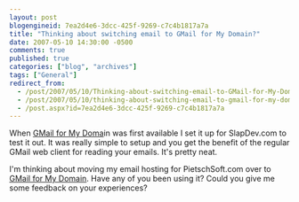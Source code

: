 ```yaml
---
layout: post
blogengineid: 7ea2d4e6-3dcc-425f-9269-c7c4b1817a7a
title: "Thinking about switching email to GMail for My Domain?"
date: 2007-05-10 14:30:00 -0500
comments: true
published: true
categories: ["blog", "archives"]
tags: ["General"]
redirect_from: 
  - /post/2007/05/10/Thinking-about-switching-email-to-GMail-for-My-Domain
  - /post/2007/05/10/thinking-about-switching-email-to-gmail-for-my-domain
  - /post.aspx?id=7ea2d4e6-3dcc-425f-9269-c7c4b1817a7a
---
```

<!-- more -->
<P>When <A href="http://www.google.com/a/smallbiz/">GMail for My Doma</A>in was first available I set it up for SlapDev.com to test it out. It was really simple to setup&nbsp;and you get the benefit of the regular GMail web client for reading your emails. It's pretty neat.</P>
<P>I'm thinking about moving my email hosting for PietschSoft.com over to <A href="http://www.google.com/a/smallbiz/">GMail for My Domain</A>. Have any of you been using it? Could you give me some feedback on your experiences?</P>
